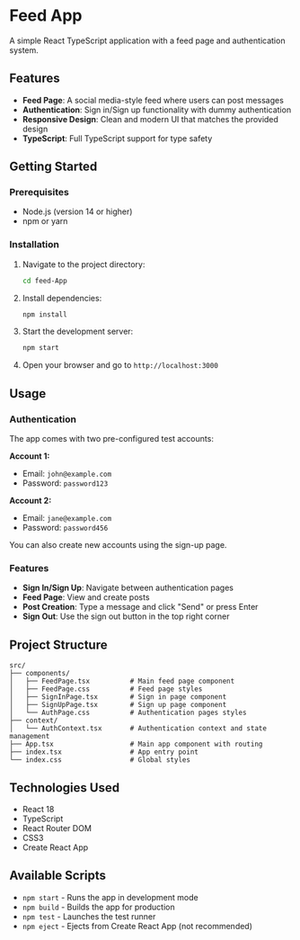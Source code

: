 # Feed App

A simple React TypeScript application with a feed page and authentication system.

## Features

- **Feed Page**: A social media-style feed where users can post messages
- **Authentication**: Sign in/Sign up functionality with dummy authentication
- **Responsive Design**: Clean and modern UI that matches the provided design
- **TypeScript**: Full TypeScript support for type safety

## Getting Started

### Prerequisites

- Node.js (version 14 or higher)
- npm or yarn

### Installation

1. Navigate to the project directory:
   ```bash
   cd feed-App
   ```

2. Install dependencies:
   ```bash
   npm install
   ```

3. Start the development server:
   ```bash
   npm start
   ```

4. Open your browser and go to `http://localhost:3000`

## Usage

### Authentication

The app comes with two pre-configured test accounts:

**Account 1:**
- Email: `john@example.com`
- Password: `password123`

**Account 2:**
- Email: `jane@example.com`
- Password: `password456`

You can also create new accounts using the sign-up page.

### Features

- **Sign In/Sign Up**: Navigate between authentication pages
- **Feed Page**: View and create posts
- **Post Creation**: Type a message and click "Send" or press Enter
- **Sign Out**: Use the sign out button in the top right corner

## Project Structure

```
src/
├── components/
│   ├── FeedPage.tsx          # Main feed page component
│   ├── FeedPage.css          # Feed page styles
│   ├── SignInPage.tsx        # Sign in page component
│   ├── SignUpPage.tsx        # Sign up page component
│   └── AuthPage.css          # Authentication pages styles
├── context/
│   └── AuthContext.tsx       # Authentication context and state management
├── App.tsx                   # Main app component with routing
├── index.tsx                 # App entry point
└── index.css                 # Global styles
```

## Technologies Used

- React 18
- TypeScript
- React Router DOM
- CSS3
- Create React App

## Available Scripts

- `npm start` - Runs the app in development mode
- `npm build` - Builds the app for production
- `npm test` - Launches the test runner
- `npm eject` - Ejects from Create React App (not recommended)

